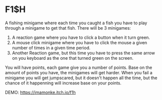 # F1$H
A fishing minigame where each time you caught a fish you have to play through a minigame to get that fish.
There will be 3 minigames:
1. A reaction game where you have to click a button when it turn green.
2. A mouse click minigame where you have to click the mouse a given number of times in a given time period.
3. Another Reaction game, but this time you have to press the same arrow on you keyboard as the one that turned green on the screen.

You will have points, each game give you a number of points.
Base on the amount of points you have, the minigames will get harder.
When you fail a minigame you will get jumpscared, but it doesn't happen all the time, but the chance of it happenning will increase base on your points.
 
DEMO: https://imamonke.itch.io/f1h
